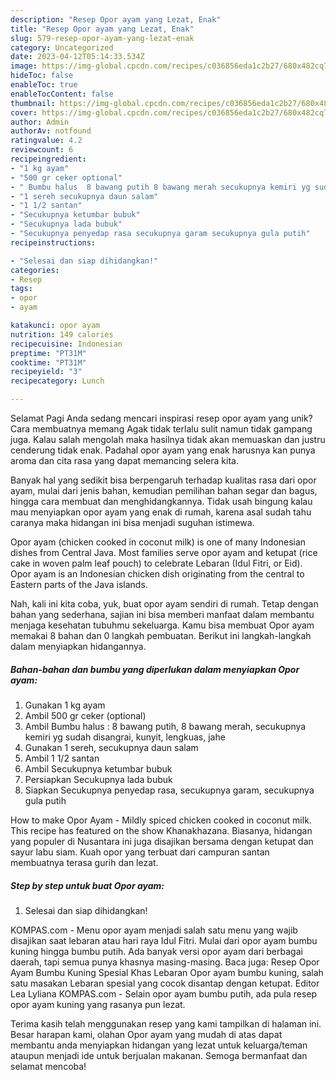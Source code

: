 ```yaml
---
description: "Resep Opor ayam yang Lezat, Enak"
title: "Resep Opor ayam yang Lezat, Enak"
slug: 579-resep-opor-ayam-yang-lezat-enak
category: Uncategorized
date: 2023-04-12T05:14:33.534Z
image: https://img-global.cpcdn.com/recipes/c036856eda1c2b27/680x482cq70/opor-ayam-foto-resep-utama.jpg
hideToc: false
enableToc: true
enableTocContent: false
thumbnail: https://img-global.cpcdn.com/recipes/c036856eda1c2b27/680x482cq70/opor-ayam-foto-resep-utama.jpg
cover: https://img-global.cpcdn.com/recipes/c036856eda1c2b27/680x482cq70/opor-ayam-foto-resep-utama.jpg
author: Admin
authorAv: notfound
ratingvalue: 4.2
reviewcount: 6
recipeingredient:
- "1 kg ayam"
- "500 gr ceker optional"
- " Bumbu halus  8 bawang putih 8 bawang merah secukupnya kemiri yg sudah disangrai kunyit lengkuas jahe"
- "1 sereh secukupnya daun salam"
- "1 1/2 santan"
- "Secukupnya ketumbar bubuk"
- "Secukupnya lada bubuk"
- "Secukupnya penyedap rasa secukupnya garam secukupnya gula putih"
recipeinstructions:

- "Selesai dan siap dihidangkan!"
categories:
- Resep
tags:
- opor
- ayam

katakunci: opor ayam 
nutrition: 149 calories
recipecuisine: Indonesian
preptime: "PT31M"
cooktime: "PT31M"
recipeyield: "3"
recipecategory: Lunch

---
```



Selamat Pagi Anda sedang mencari inspirasi resep opor ayam yang unik? Cara membuatnya memang Agak tidak terlalu sulit namun tidak gampang juga. Kalau salah mengolah maka hasilnya tidak akan memuaskan dan justru cenderung tidak enak. Padahal opor ayam yang enak harusnya kan punya aroma dan cita rasa yang dapat memancing selera kita.


Banyak hal yang sedikit bisa berpengaruh terhadap kualitas rasa dari opor ayam, mulai dari jenis bahan, kemudian pemilihan bahan segar dan bagus, hingga cara membuat dan menghidangkannya. Tidak usah bingung kalau mau menyiapkan opor ayam yang enak di rumah, karena asal sudah tahu caranya maka hidangan ini bisa menjadi suguhan istimewa.

Opor ayam (chicken cooked in coconut milk) is one of many Indonesian dishes from Central Java. Most families serve opor ayam and ketupat (rice cake in woven palm leaf pouch) to celebrate Lebaran (Idul Fitri, or Eid). Opor ayam is an Indonesian chicken dish originating from the central to Eastern parts of the Java islands.


Nah, kali ini kita coba, yuk, buat opor ayam sendiri di rumah. Tetap dengan bahan yang sederhana, sajian ini bisa memberi manfaat dalam membantu menjaga kesehatan tubuhmu sekeluarga. Kamu bisa membuat Opor ayam memakai 8 bahan dan 0 langkah pembuatan. Berikut ini langkah-langkah dalam menyiapkan hidangannya.

<!--inarticleads1-->

##### Bahan-bahan dan bumbu yang diperlukan dalam menyiapkan Opor ayam:

1. Gunakan 1 kg ayam
1. Ambil 500 gr ceker (optional)
1. Ambil  Bumbu halus : 8 bawang putih, 8 bawang merah, secukupnya kemiri yg sudah disangrai, kunyit, lengkuas, jahe
1. Gunakan 1 sereh, secukupnya daun salam
1. Ambil 1 1/2 santan
1. Ambil Secukupnya ketumbar bubuk
1. Persiapkan Secukupnya lada bubuk
1. Siapkan Secukupnya penyedap rasa, secukupnya garam, secukupnya gula putih


How to make Opor Ayam - Mildly spiced chicken cooked in coconut milk. This recipe has featured on the show Khanakhazana. Biasanya, hidangan yang populer di Nusantara ini juga disajikan bersama dengan ketupat dan sayur labu siam. Kuah opor yang terbuat dari campuran santan membuatnya terasa gurih dan lezat. 

<!--inarticleads2-->

##### Step by step untuk buat Opor ayam:


1. Selesai dan siap dihidangkan!

KOMPAS.com - Menu opor ayam menjadi salah satu menu yang wajib disajikan saat lebaran atau hari raya Idul Fitri. Mulai dari opor ayam bumbu kuning hingga bumbu putih. Ada banyak versi opor ayam dari berbagai daerah, tapi semua punya khasnya masing-masing. Baca juga: Resep Opor Ayam Bumbu Kuning Spesial Khas Lebaran Opor ayam bumbu kuning, salah satu masakan Lebaran spesial yang cocok disantap dengan ketupat. Editor Lea Lyliana KOMPAS.com - Selain opor ayam bumbu putih, ada pula resep opor ayam kuning yang rasanya pun lezat. 

Terima kasih telah menggunakan resep yang kami tampilkan di halaman ini. Besar harapan kami, olahan Opor ayam yang mudah di atas dapat membantu anda menyiapkan hidangan yang lezat untuk keluarga/teman ataupun menjadi ide untuk berjualan makanan. Semoga bermanfaat dan selamat mencoba!
